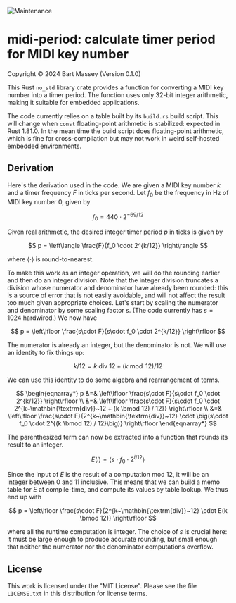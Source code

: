 ![Maintenance](https://img.shields.io/badge/maintenance-actively--developed-brightgreen.svg)

# midi-period: calculate timer period for MIDI key number
Copyright © 2024 Bart Massey (Version 0.1.0)


This Rust `no_std` library crate provides a function for
converting a MIDI key number into a timer period.  The
function uses only 32-bit integer arithmetic, making it
suitable for embedded applications.

The code currently relies on a table built by its
`build.rs` build script. This will change when `const`
floating-point arithmetic is stabilized: expected in
Rust 1.81.0. In the mean time the build script does
floating-point arithmetic, which is fine for
cross-compilation but may not work in weird self-hosted
embedded environments.


## Derivation

Here's the derivation used in the code. We are given a MIDI
key number $k$ and a timer frequency $F$ in ticks per
second. Let $f_0$ be the frequency in Hz of MIDI key number
0, given by

$$
f_0 = 440 \cdot 2^{-69 / 12}
$$

Given real arithmetic, the desired integer timer period $p$
in ticks is given by

$$
p = \left\langle \frac{F}{f_0 \cdot 2^{k/12}} \right\rangle
$$

where $\langle \cdot \rangle$ is round-to-nearest.

To make this work as an integer operation, we will do the
rounding earlier and then do an integer division. Note that
the integer division truncates a division whose numerator
and denominator have already been rounded: this is a source
of error that is not easily avoidable, and will not affect
the result too much given appropriate choices. Let's start
by scaling the numerator and denominator by some scaling
factor $s$. (The code currently has $s=1024$
hardwired.) We now have

$$
p = \left\lfloor \frac{s\cdot F}{s\cdot f_0 \cdot 2^{k/12}} \right\rfloor
$$

The numerator is already an integer, but the denominator is not. We will
use an identity to fix things up:

$$
k / 12 = k~\mathbin{\textrm{div}}~12 + (k \bmod 12) / 12
$$

We can use this identity to do some algebra and rearrangement of terms.

$$
\begin{eqnarray*}
p &=& \left\lfloor \frac{s\cdot F}{s\cdot f_0 \cdot 2^{k/12}} \right\rfloor \\
  &=& \left\lfloor \frac{s\cdot F}{s\cdot f_0 \cdot 2^{k~\mathbin{\textrm{div}}~12 + (k \bmod 12) / 12}} \right\rfloor \\
  &=& \left\lfloor \frac{s\cdot F}{2^{k~\mathbin{\textrm{div}}~12} \cdot \big(s\cdot f_0 \cdot 2^{(k \bmod 12) / 12}\big)} \right\rfloor
\end{eqnarray*}
$$

The parenthesized term can now be extracted into a function that rounds
its result to an integer.

$$
E(i) = \left\langle s \cdot f_0 \cdot 2^{i/12}\right\rangle
$$

Since the input of $E$ is the result of a computation mod 12, it
will be an integer between 0 and 11 inclusive. This means that
we can build a memo table for $E$ at compile-time, and compute
its values by table lookup. We thus end up with

$$
p = \left\lfloor \frac{s\cdot F}{2^{k~\mathbin{\textrm{div}}~12} \cdot E(k \bmod 12)} \right\rfloor
$$

where all the runtime computation is integer. The choice of
$s$ is crucial here: it must be large enough to produce
accurate rounding, but small enough that neither the
numerator nor the denominator computations overflow.

## License

This work is licensed under the "MIT License". Please see the file
`LICENSE.txt` in this distribution for license terms.
